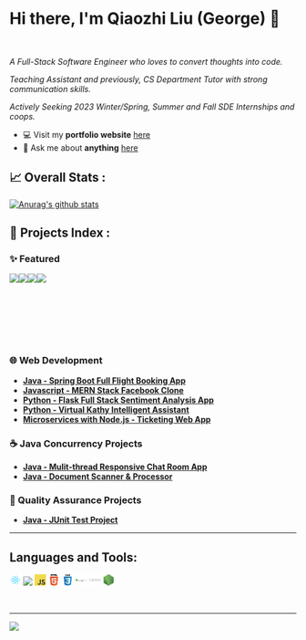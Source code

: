 # Hi there, I'm Qiaozhi Liu (George) 👋
</a>

<br />


*A Full-Stack Software Engineer who loves to convert thoughts into code.*

*Teaching Assistant and previously, CS Department Tutor with strong communication skills.*

*Actively Seeking 2023 Winter/Spring, Summer and Fall SDE Internships and coops.*


- 💻  Visit my **portfolio website** [here](temp)
- 💬 Ask me about **anything** [here](https://github.com/george-q-liu/george-q-liu/issues)


## 📈 **Overall Stats :**  

<!-- Change the `github-readme-stats.anuraghazra1.vercel.app` to `github-readme-stats.vercel.app`  -->
[![Anurag's github stats](https://github-readme-stats.vercel.app/api?username=AbdulMalikDev&hide_title=true&hide=stars&theme=default)](https://github.com/george-q-liu/george-q-liu)
<br/>

## 📇 **Projects Index :** 

### ✨ Featured
<a href="https://github.com/george-q-liu/Flight-Fare">
  <img align="left" src="https://github-readme-stats.vercel.app/api/pin/?username=george-q-liu&repo=Flight-Fare&theme=default" /></a>
<a href="https://github.com/george-q-liu/FaceBook-Clone">
  <img align="left" src="https://github-readme-stats.vercel.app/api/pin/?username=george-q-liu&repo=FaceBook-Clone&theme=default" /></a>
<a href="https://github.com/george-q-liu/Microservices">
  <img align="left" src="https://github-readme-stats.vercel.app/api/pin/?username=george-q-liu&repo=Microservices&theme=default" /></a>
<a href="https://github.com/george-q-liu/Chat-Zone">
  <img align="left" src="https://github-readme-stats.vercel.app/api/pin/?username=george-q-liu&repo=Chat-Zone&theme=default" /></a>
  <br /><br />
<br />
<br /><br />
<br /><br />

###  🌐 Web Development
- [**Java - Spring Boot Full Flight Booking App**](https://github.com/george-q-liu/Flight-Fare)
- [**Javascript - MERN Stack Facebook Clone**](https://github.com/george-q-liu/FaceBook-Clone)
- [**Python - Flask Full Stack Sentiment Analysis App**](https://github.com/george-q-liu/cs1699_flask)
- [**Python - Virtual Kathy Intelligent Assistant**](https://github.com/george-q-liu/VirtualKathy-Final)
- [**Microservices with Node.js - Ticketing Web App**](https://github.com/george-q-liu/Microservices)

###  ☕ Java Concurrency Projects
- [**Java - Mulit-thread Responsive Chat Room App**](https://github.com/george-q-liu/Chat-Zone)
- [**Java - Document Scanner & Processor**](https://github.com/george-q-liu/doc-scanner)


###  🔗 Quality Assurance Projects
- [**Java - JUnit Test Project**](https://github.com/george-q-liu/1632_deliverable_5)




---

**Languages and Tools:**  
-----------------------------------------------------------------

<code><img height="20" src="https://raw.githubusercontent.com/github/explore/80688e429a7d4ef2fca1e82350fe8e3517d3494d/topics/react/react.png"></code>
<code><img height="20" src="https://raw.githubusercontent.com/github/explore/80688e429a7d4ef2fca1e82350fe8e3517d3494d/topics/springboot/springboot.png"></code>
<code><img height="20" src="https://raw.githubusercontent.com/github/explore/80688e429a7d4ef2fca1e82350fe8e3517d3494d/topics/javascript/javascript.png"></code>
<code><img height="20" src="https://raw.githubusercontent.com/github/explore/80688e429a7d4ef2fca1e82350fe8e3517d3494d/topics/html/html.png"></code>
<code><img height="20" src="https://raw.githubusercontent.com/github/explore/80688e429a7d4ef2fca1e82350fe8e3517d3494d/topics/css/css.png"></code>
<code><img height="20" src="https://raw.githubusercontent.com/github/explore/80688e429a7d4ef2fca1e82350fe8e3517d3494d/topics/mongodb/mongodb.png"></code>
<code><img height="20" src="https://raw.githubusercontent.com/github/explore/5c058a388828bb5fde0bcafd4bc867b5bb3f26f3/topics/express/express.png"></code>
<code><img height="20" src="https://raw.githubusercontent.com/github/explore/80688e429a7d4ef2fca1e82350fe8e3517d3494d/topics/nodejs/nodejs.png"></code>

<br />


---

![](https://komarev.com/ghpvc/?username=AbdulMalikDev)



